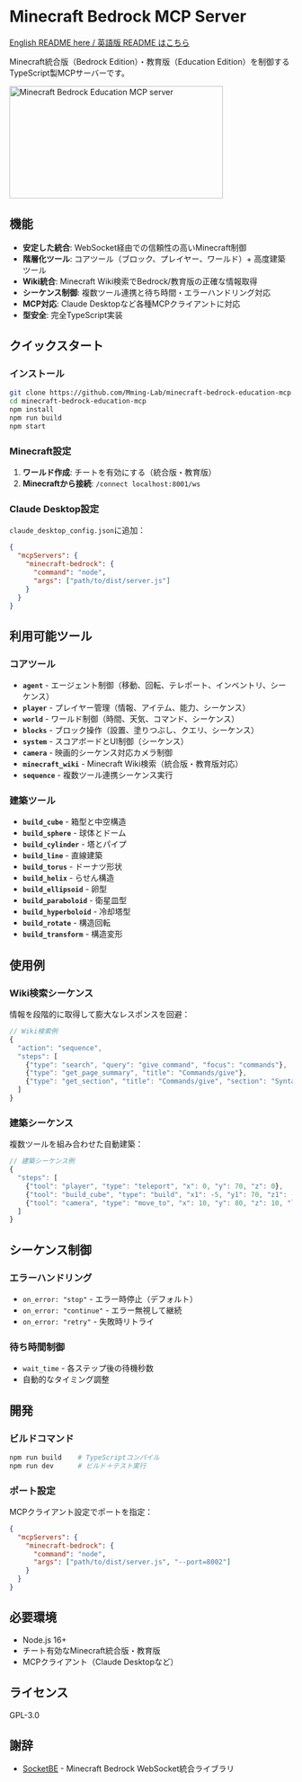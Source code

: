 # Minecraft Bedrock MCP Server

[English README here / 英語版 README はこちら](README.md)

Minecraft統合版（Bedrock Edition）・教育版（Education Edition）を制御するTypeScript製MCPサーバーです。

<a href="https://glama.ai/mcp/servers/@Mming-Lab/minecraft-bedrock-education-mcp">
  <img width="380" height="200" src="https://glama.ai/mcp/servers/@Mming-Lab/minecraft-bedrock-education-mcp/badge" alt="Minecraft Bedrock Education MCP server" />
</a>

## 機能

- **安定した統合**: WebSocket経由での信頼性の高いMinecraft制御
- **階層化ツール**: コアツール（ブロック、プレイヤー、ワールド）+ 高度建築ツール
- **Wiki統合**: Minecraft Wiki検索でBedrock/教育版の正確な情報取得
- **シーケンス制御**: 複数ツール連携と待ち時間・エラーハンドリング対応
- **MCP対応**: Claude Desktopなど各種MCPクライアントに対応
- **型安全**: 完全TypeScript実装

## クイックスタート

### インストール

```bash
git clone https://github.com/Mming-Lab/minecraft-bedrock-education-mcp.git
cd minecraft-bedrock-education-mcp
npm install
npm run build
npm start
```

### Minecraft設定

1. **ワールド作成**: チートを有効にする（統合版・教育版）
2. **Minecraftから接続**: `/connect localhost:8001/ws`

### Claude Desktop設定

`claude_desktop_config.json`に追加：

```json
{
  "mcpServers": {
    "minecraft-bedrock": {
      "command": "node",
      "args": ["path/to/dist/server.js"]
    }
  }
}
```

## 利用可能ツール

### コアツール
- **`agent`** - エージェント制御（移動、回転、テレポート、インベントリ、シーケンス）
- **`player`** - プレイヤー管理（情報、アイテム、能力、シーケンス）
- **`world`** - ワールド制御（時間、天気、コマンド、シーケンス）
- **`blocks`** - ブロック操作（設置、塗りつぶし、クエリ、シーケンス）
- **`system`** - スコアボードとUI制御（シーケンス）
- **`camera`** - 映画的シーケンス対応カメラ制御
- **`minecraft_wiki`** - Minecraft Wiki検索（統合版・教育版対応）
- **`sequence`** - 複数ツール連携シーケンス実行

### 建築ツール
- **`build_cube`** - 箱型と中空構造
- **`build_sphere`** - 球体とドーム
- **`build_cylinder`** - 塔とパイプ
- **`build_line`** - 直線建築
- **`build_torus`** - ドーナツ形状
- **`build_helix`** - らせん構造
- **`build_ellipsoid`** - 卵型
- **`build_paraboloid`** - 衛星皿型
- **`build_hyperboloid`** - 冷却塔型
- **`build_rotate`** - 構造回転
- **`build_transform`** - 構造変形

## 使用例

### Wiki検索シーケンス
情報を段階的に取得して膨大なレスポンスを回避：
```javascript
// Wiki検索例
{
  "action": "sequence",
  "steps": [
    {"type": "search", "query": "give command", "focus": "commands"},
    {"type": "get_page_summary", "title": "Commands/give"},
    {"type": "get_section", "title": "Commands/give", "section": "Syntax"}
  ]
}
```

### 建築シーケンス
複数ツールを組み合わせた自動建築：
```javascript
// 建築シーケンス例
{
  "steps": [
    {"tool": "player", "type": "teleport", "x": 0, "y": 70, "z": 0},
    {"tool": "build_cube", "type": "build", "x1": -5, "y1": 70, "z1": -5, "x2": 5, "y2": 75, "z2": 5, "material": "diamond_block"},
    {"tool": "camera", "type": "move_to", "x": 10, "y": 80, "z": 10, "look_at_x": 0, "look_at_y": 72, "look_at_z": 0}
  ]
}
```

## シーケンス制御

### エラーハンドリング
- `on_error: "stop"` - エラー時停止（デフォルト）
- `on_error: "continue"` - エラー無視して継続
- `on_error: "retry"` - 失敗時リトライ

### 待ち時間制御
- `wait_time` - 各ステップ後の待機秒数
- 自動的なタイミング調整

## 開発

### ビルドコマンド
```bash
npm run build    # TypeScriptコンパイル
npm run dev      # ビルド＋テスト実行
```

### ポート設定
MCPクライアント設定でポートを指定：
```json
{
  "mcpServers": {
    "minecraft-bedrock": {
      "command": "node",
      "args": ["path/to/dist/server.js", "--port=8002"]
    }
  }
}
```

## 必要環境

- Node.js 16+
- チート有効なMinecraft統合版・教育版
- MCPクライアント（Claude Desktopなど）

## ライセンス

GPL-3.0

## 謝辞

- [SocketBE](https://github.com/tutinoko2048/SocketBE) - Minecraft Bedrock WebSocket統合ライブラリ
